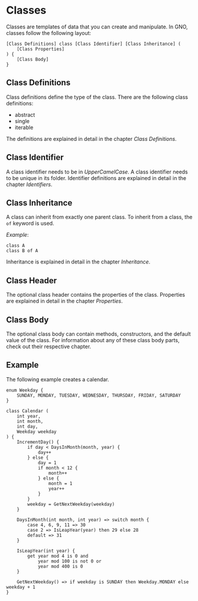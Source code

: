 # Classes

Classes are templates of data that you can create and manipulate. In GNO, classes follow the
following layout:

```gno
[Class Definitions] class [Class Identifier] [Class Inheritance] (
    [Class Properties]
) {
    [Class Body]
}
```

## Class Definitions

Class definitions define the type of the class. There are the following class definitions:

- abstract
- single
- iterable

The definitions are explained in detail in the chapter _Class Definitions_.

## Class Identifier

A class identifier needs to be in _UpperCamelCase_. A class identifier needs to be unique in its
folder. Identifier definitions are explained in detail in the chapter _Identifiers_.

## Class Inheritance

A class can inherit from exactly one parent class. To inherit from a class, the `of` keyword is
used.

_Example_:

```gno
class A
class B of A
```

Inheritance is explained in detail in the chapter _Inheritance_.

## Class Header

The optional class header contains the properties of the class. Properties are explained in detail
in the chapter _Properties_.

## Class Body

The optional class body can contain methods, constructors, and the default value of the class.
For information about any of these class body parts, check out their respective chapter.

## Example

The following example creates a calendar.

```gno
enum Weekday {
    SUNDAY, MONDAY, TUESDAY, WEDNESDAY, THURSDAY, FRIDAY, SATURDAY
}

class Calendar (
    int year,
    int month,
    int day,
    Weekday weekday
) {
    IncrementDay() {
        if day < DaysInMonth(month, year) {
            day++
        } else {
            day = 1
            if month < 12 {
                month++
            } else {
                month = 1
                year++
            }
        }
        weekday = GetNextWeekday(weekday)
    }

    DaysInMonth(int month, int year) => switch month {
        case 4, 6, 9, 11 => 30
        case 2 => IsLeapYear(year) then 29 else 28
        default => 31
    }

    IsLeapYear(int year) {
        get year mod 4 is 0 and
            year mod 100 is not 0 or
            year mod 400 is 0
    }

    GetNextWeekday() => if weekday is SUNDAY then Weekday.MONDAY else weekday + 1
}
```
